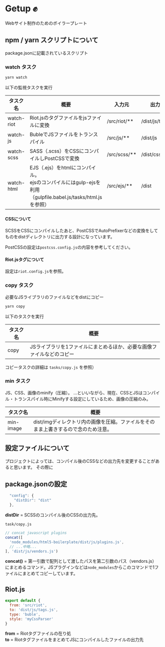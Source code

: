 # Getup ✊

Webサイト制作のためのボイラープレート

## npm / yarn スクリプトについて

package.jsonに記載されているスクリプト

### watch タスク

```bash
yarn watch
```
以下の監視タスクを実行

タスク名 | 概要 | 入力元 | 出力先
---|---|---|---
watch-riot | Riot.jsのタグファイルをjsファイルに変換 | /src/riot/** | /dist/js/tags.js
watch-js | BubleでJSファイルをトランスパイル | /src/js/** | /dist/js
watch-scss | SASS（.scss）をCSSにコンパイルしPostCSSで変換 | /src/scss/** | /dist/css
watch-html | EJS（.ejs）をhtmlにコンパイル。<br>ejsのコンパイルにはgulp-ejsを利用（gulpfile.babel.js/tasks/html.jsを参照） | /src/ejs/** | /dist

#### CSSについて

SCSSをCSSにコンパイルしたあと、PostCSSでAutoPrefixerなどの変換をしてものをdistディレクトリに出力する設計になっています。

PostCSSの設定は`postcss.config.js`の内容を参考してください。

#### Riot.jsタグについて

設定は`riot.config.js`を参照。

### copy タスク

必要なJSライブラリのファイルなどをdistにコピー

```bash
yarn copy
```

以下のタスクを実行

タスク名 | 概要
---|---
copy | JSライブラリを1ファイルにまとめるほか、必要な画像ファイルなどのコピー

コピータスクの詳細は `tasks/copy.js` を参照）

### min タスク

JS、CSS、画像のminify（圧縮）。
…といいながら、現在、CSSとJSはコンパイル・トランスパイル時にMinifyする設定にしているため、画像の圧縮のみ。

タスク名 | 概要
---|---
min-image | dist/imgディレクトリ内の画像を圧縮。ファイルをそのまま上書きするので念のため注意。

## 設定ファイルについて

プロジェクトによっては、コンパイル後のCSSなどの出力先を変更することがあると思います。
その際に

## package.jsonの設定

```js
  "config": {
    "distDir": "dist"
  },
```
**distDir** = SCSSのコンパイル後のCSSの出力先。


`task/copy.js`

```js
// concat javascript plugins
concat([
  'node_modules/html5-boilerplate/dist/js/plugins.js',
  // ...中略...
], 'dist/js/vendors.js')
```
**concat()** = 第一引数で配列として渡したパスを第二引数のパス（vendors.js）にまとめるコマンド。JSプラグインなどは`node_modules`からこのコマンドで1ファイルにまとめてコピーしています。

## Riot.js

```js
export default {
  from: 'src/riot',
  to: 'dist/js/tags.js',
  type: 'buble',
  style: 'myCssParser'
}
```

**from** = Riotタグファイルの在り処<br>
**to** = RiotタグファイルをまとめてJSにコンパイルしたファイルの出力先